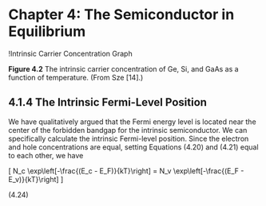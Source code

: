 # Chapter 4: The Semiconductor in Equilibrium

!Intrinsic Carrier Concentration Graph

**Figure 4.2** The intrinsic carrier concentration of Ge, Si, and GaAs as a function of temperature. (From Sze [14].)

## 4.1.4 The Intrinsic Fermi-Level Position

We have qualitatively argued that the Fermi energy level is located near the center of the forbidden bandgap for the intrinsic semiconductor. We can specifically calculate the intrinsic Fermi-level position. Since the electron and hole concentrations are equal, setting Equations (4.20) and (4.21) equal to each other, we have

\[
N_c \exp\left[-\frac{(E_c - E_F)}{kT}\right] = N_v \exp\left[-\frac{(E_F - E_v)}{kT}\right]
\]

(4.24)